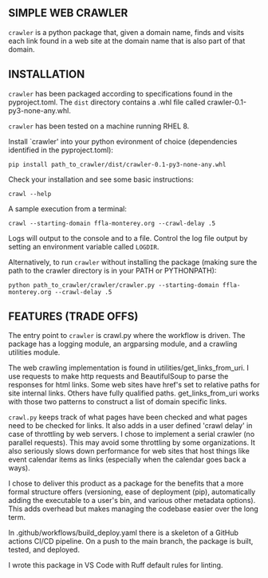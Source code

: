 ## SIMPLE WEB CRAWLER

`crawler` is a python package that, given a domain name, finds and visits each link found in a web site at the domain name that is also part of that domain.

## INSTALLATION

`crawler` has been packaged according to specifications found in the pyproject.toml.  The `dist` directory contains a .whl file called crawler-0.1-py3-none-any.whl.

`crawler` has been tested on a machine running RHEL 8.

Install `crawler' into your python evironment of choice (dependencies identified in the pyproject.toml):

`pip install path_to_crawler/dist/crawler-0.1-py3-none-any.whl`

Check your installation and see some basic instructions:

`crawl --help`

A sample execution from a terminal:

`crawl --starting-domain ffla-monterey.org --crawl-delay .5`

Logs will output to the console and to a file.  Control the log file output by setting an environment variable called `LOGDIR`.

Alternatively, to run `crawler` without installing the package (making sure the path to the crawler directory is in your PATH or PYTHONPATH):

`python path_to_crawler/crawler/crawler.py --starting-domain ffla-monterey.org --crawl-delay .5`

## FEATURES (TRADE OFFS)

The entry point to `crawler` is crawl.py where the workflow is driven. The package has a logging module, an argparsing module, and a crawling utilities module.  

The web crawling implementation is found in utilities/get_links_from_uri.  I use requests to make http requests and BeautifulSoup to parse the responses for html links.  Some web sites have href's set to relative paths for site internal links.  Others have fully qualified paths.  get_links_from_uri works with those two patterns to construct a list of domain specific links.

`crawl.py` keeps track of what pages have been checked and what pages need to be checked for links.  It also adds in a user defined 'crawl delay' in case of throttling by web servers.  I chose to implement a serial crawler (no parallel requests).  This may avoid some throttling by some organizations.  It also seriously slows down performance for web sites that host things like event calendar items as links (especially when the calendar goes back a ways).

I chose to deliver this product as a package for the benefits that a more formal structure offers (versioning, ease of deployment (pip), automatically adding the executable to a user's bin, and various other metadata options).  This adds overhead but makes managing the codebase easier over the long term.

In .github/workflows/build_deploy.yaml there is a skeleton of a GitHub actions CI/CD pipeline.  On a push to the main branch, the package is built, tested, and deployed.

I wrote this package in VS Code with Ruff default rules for linting.


